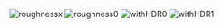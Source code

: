![roughnessx](http://i.imgur.com/b4kO90l.png)
![roughness0](http://i.imgur.com/BrKWv7z.png)
![withHDR0](http://i.imgur.com/GQxZRGp.png)
![withHDR1](http://i.imgur.com/0iU5QsT.png)

